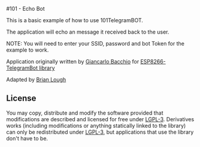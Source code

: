 #101 - Echo Bot

This is a basic example of how to use 101TelegramBOT.

The application will echo an message it received back to the user.

NOTE: You will need to enter your SSID, password and bot Token for the example to work.

Application originally written by [Giancarlo Bacchio](giancarlo.bacchio@gmail.com) for [ESP8266-TelegramBot library](https://github.com/Gianbacchio/ESP8266-TelegramBot)

Adapted by [Brian Lough](https://github.com/witnessmenow)

## License

You may copy, distribute and modify the software provided that modifications are described and licensed for free under [LGPL-3](http://www.gnu.org/licenses/lgpl-3.0.html). Derivatives works (including modifications or anything statically linked to the library) can only be redistributed under [LGPL-3](http://www.gnu.org/licenses/lgpl-3.0.html), but applications that use the library don't have to be.
